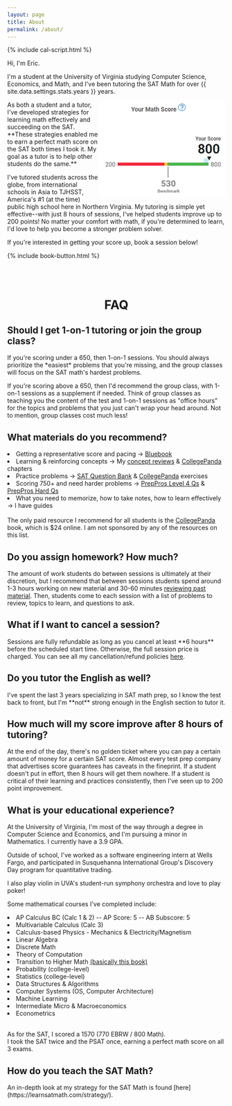 ```yaml
---
layout: page
title: About
permalink: /about/
---
```


{% include cal-script.html %}

Hi, I'm Eric.

I'm a student at the University of Virginia studying Computer Science, Economics, and Math, and I've been tutoring the SAT Math for over {{ site.data.settings.stats.years }} years.

<img src="/images/score.jpg" align="right">
As both a student and a tutor, I've developed strategies for learning math effectively and succeeding on the SAT. **These strategies enabled me to earn a perfect math score on the SAT both times I took it. My goal as a tutor is to help other students do the same.**

I've tutored students across the globe, from international schools in Asia to TJHSST, America's #1 (at the time) public high school here in Northern Virginia. My tutoring is simple yet effective--with just 8 hours of sessions, I've helped students improve up to 200 points! No matter your comfort with math, if you're determined to learn, I'd love to help you become a stronger problem solver.
  
If you're interested in getting your score up, book a session below!

{% include book-button.html %}

<br>


<br>
<h1 align="center" class="section__title">FAQ</h1>

<h2>Should I get 1-on-1 tutoring or join the group class?</h2>
If you're scoring under a 650, then 1-on-1 sessions. You should always prioritize the *easiest* problems that you're missing, and the group classes will focus on the SAT math's hardest problems.

If you're scoring above a 650, then I'd recommend the group class, with 1-on-1 sessions as a supplement if needed. Think of group classes as teaching you the content of the test and 1-on-1 sessions as "office hours" for the topics and problems that you just can't wrap your head around. Not to mention, group classes cost much less!

<h2>What materials do you recommend?</h2>

<li> Getting a representative score and pacing → <a href="https://bluebook.collegeboard.org/students" target="_blank">Bluebook</a></li>
<li> Learning & reinforcing concepts → My <a href="/classes/#concept-review">concept reviews</a> & <a href="https://thecollegepanda.app/" target="_blank">CollegePanda</a> chapters </li>
<li> Practice problems → <a href="https://satsuitequestionbank.collegeboard.org/digital/search">SAT Question Bank</a> &  <a href="https://thecollegepanda.app/" target="_blank">CollegePanda</a> exercises </li>
<li> Scoring 750+ and need harder problems → <a href="https://www.preppros.io/math-book">PrepPros Level 4 Qs</a> & <a href="https://preppros.teachable.com/p/150-hard-math-questions">PrepPros Hard Qs</a></li>
<li> What you need to memorize, how to take notes, how to learn effectively → I have guides </li>
<br>
The only paid resource I recommend for all students is the <a href="https://thecollegepanda.app/" target="_blank">CollegePanda</a> book, which is $24 online. I am not sponsored by any of the resources on this list.

<h2>Do you assign homework? How much?</h2>
The amount of work students do between sessions is ultimately at their discretion, but I recommend that between sessions students spend around 1-3 hours working on new material and 30-60 minutes <a href="/strategy/#repetition">reviewing past material</a>. Then, students come to each session with a list of problems to review, topics to learn, and questions to ask.

<h2>What if I want to cancel a session?</h2>
Sessions are fully refundable as long as you cancel at least **6 hours** before the scheduled start time. Otherwise, the full session price is charged. You can see all my cancellation/refund policies <a href="https://drive.google.com/file/d/1gsNy5ngG6lYokAvQl1V4q3d-y1eEUHRO/view?usp=sharing" target="_blank">here</a>.

<h2>Do you tutor the English as well?</h2>
I've spent the last 3 years specializing in SAT math prep, so I know the test back to front, but I'm **not** strong enough in the English section to tutor it.

<h2>How much will my score improve after 8 hours of tutoring?</h2>
At the end of the day, there's no golden ticket where you can pay a certain amount of money for a certain SAT score. Almost every test prep company that advertises score guarantees has caveats in the fineprint. If a student doesn't put in effort, then 8 hours will get them nowhere. If a student is critical of their learning and practices consistently, then I've seen up to 200 point improvement.

<h2>What is your educational experience?</h2>
At the University of Virginia, I'm most of the way through a degree in Computer Science and Economics, and I'm pursuing a minor in Mathematics. I currently have a 3.9 GPA.

Outside of school, I've worked as a software engineering intern at Wells Fargo, and participated in Susquehanna International Group's Discovery Day program for quantitative trading.

I also play violin in UVA's student-run symphony orchestra and love to play poker!

Some mathematical courses I've completed include:
<li>AP Calculus BC (Calc 1 & 2) -- AP Score: 5 -- AB Subscore: 5</li>
<li>Multivariable Calculus (Calc 3)</li>
<li>Calculus-based Physics - Mechanics & Electricity/Magnetism</li>
<li>Linear Algebra</li>
<li>Discrete Math</li>
<li>Theory of Computation</li>
<li>Transition to Higher Math <a href="https://www.amazon.com/Art-Proof-Training-Mathematics-Undergraduate/dp/1441970223">(basically this book)</a></li>
<li>Probability (college-level)</li>
<li>Statistics (college-level)</li>
<li>Data Structures & Algorithms</li>
<li>Computer Systems (OS, Computer Architecture)</li>
<li>Machine Learning</li>
<li>Intermediate Micro & Macroeconomics</li> 
<li>Econometrics</li><br>

As for the SAT, I scored a 1570 (770 EBRW / 800 Math). <br>
I took the SAT twice and the PSAT once, earning a perfect math score on all 3 exams.

<h2>How do you teach the SAT Math?</h2>
An in-depth look at my strategy for the SAT Math is found [here](https://learnsatmath.com/strategy/).

